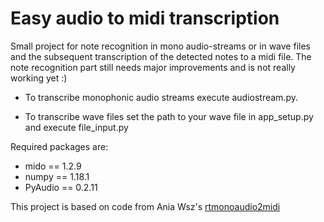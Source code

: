 # Easy audio to midi transcription

Small project for note recognition in mono audio-streams or in wave files and the subsequent transcription of the detected notes to a midi file.
The note recognition part still needs major improvements and is not really working yet :)

- To transcribe monophonic audio streams execute audiostream.py.

- To transcribe wave files set the path to your wave file in app_setup.py and execute file_input.py



Required packages are: 
-	mido == 1.2.9
-	numpy == 1.18.1
-	PyAudio == 0.2.11


This project is based on code from Ania Wsz's [rtmonoaudio2midi]

[rtmonoaudio2midi]: <https://github.com/aniawsz/rtmonoaudio2midi>
   
